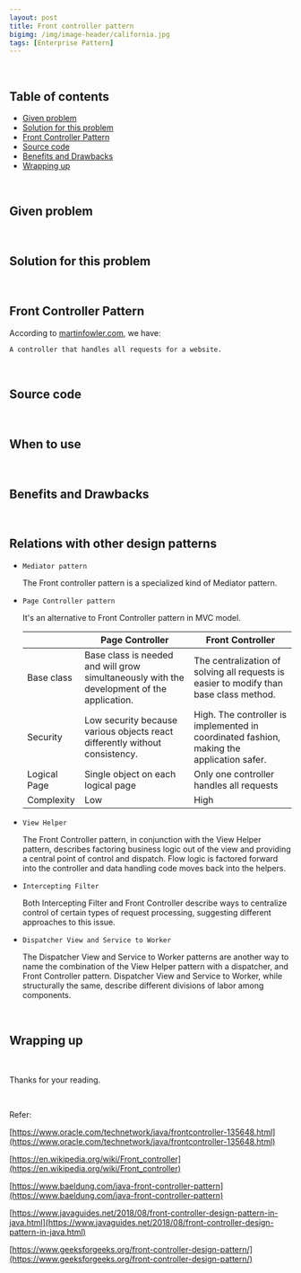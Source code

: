 ```yaml
---
layout: post
title: Front controller pattern
bigimg: /img/image-header/california.jpg
tags: [Enterprise Pattern]
---
```




<br>

## Table of contents
- [Given problem](#given-problem)
- [Solution for this problem](#solution-for-this-problem)
- [Front Controller Pattern](#Front-controller-pattern) 
- [Source code](#source-code)
- [Benefits and Drawbacks](#benefits-and-drawbacks)
- [Wrapping up](#wrapping-up)

<br>

## Given problem





<br>

## Solution for this problem





<br>

## Front Controller Pattern

According to [martinfowler.com](https://martinfowler.com/eaaCatalog/frontController.html), we have:

```
A controller that handles all requests for a website.
```




<br>

## Source code






<br>

## When to use





<br>

## Benefits and Drawbacks






<br>

## Relations with other design patterns

- ```Mediator pattern```

    The Front controller pattern is a specialized kind of Mediator pattern.

- ```Page Controller pattern```

    It's an alternative to Front Controller pattern in MVC model.

    |              |                      Page Controller                 |                          Front Controller                   |
    | ------------ | ---------------------------------------------------- | ----------------------------------------------------------- |
    | Base class   | Base class is needed and will grow simultaneously with the development of the application. | The centralization of solving all requests is easier to modify than base class method. |
    | Security     | Low security because various objects react differently without consistency. | High. The controller is implemented in coordinated fashion, making the application safer. |
    | Logical Page | Single object on each logical page | Only one controller handles all requests |
    | Complexity   | Low | High |

- ```View Helper```

    The Front Controller pattern, in conjunction with the View Helper pattern, describes factoring business logic out of the view and providing a central point of control and dispatch. Flow logic is factored forward into the controller and data handling code moves back into the helpers.

- ```Intercepting Filter```

    Both Intercepting Filter and Front Controller describe ways to centralize control of certain types of request processing, suggesting different approaches to this issue.

- ```Dispatcher View and Service to Worker```

    The Dispatcher View and Service to Worker patterns are another way to name the combination of the View Helper pattern with a dispatcher, and Front Controller pattern. Dispatcher View and Service to Worker, while structurally the same, describe different divisions of labor among components.

<br>

## Wrapping up





<br>

Thanks for your reading.

<br>

Refer:

[https://www.oracle.com/technetwork/java/frontcontroller-135648.html](https://www.oracle.com/technetwork/java/frontcontroller-135648.html)

[https://en.wikipedia.org/wiki/Front_controller](https://en.wikipedia.org/wiki/Front_controller)

[https://www.baeldung.com/java-front-controller-pattern](https://www.baeldung.com/java-front-controller-pattern)

[https://www.javaguides.net/2018/08/front-controller-design-pattern-in-java.html](https://www.javaguides.net/2018/08/front-controller-design-pattern-in-java.html)

[https://www.geeksforgeeks.org/front-controller-design-pattern/](https://www.geeksforgeeks.org/front-controller-design-pattern/)


